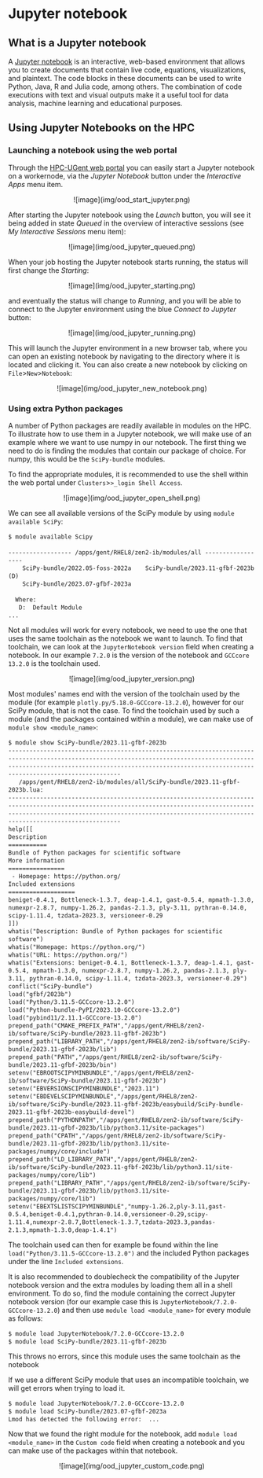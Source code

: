 # Jupyter notebook

## What is a Jupyter notebook

A [Jupyter notebook](https://jupyter.org/) is an interactive, web-based environment that allows you to create documents that contain live code, equations, visualizations, and plaintext. The code blocks in these documents can be used to write Python, Java, R and Julia code, among others. The combination of code executions with text and visual outputs make it a useful tool for data analysis, machine learning and educational purposes.

## Using Jupyter Notebooks on the HPC

### Launching a notebook using the web portal

Through the [HPC-UGent web portal](web_portal.md) you can easily start a Jupyter notebook on a workernode, via the *Jupyter Notebook* button under the *Interactive Apps* menu item.

<center>
![image](img/ood_start_jupyter.png)
</center>

After starting the Jupyter notebook using the *Launch* button, you will see it being added in state *Queued* in the overview of interactive sessions (see *My Interactive Sessions* menu item):

<center>
![image](img/ood_jupyter_queued.png)
</center>

When your job hosting the Jupyter notebook starts running, the status will first change the *Starting*:

<center>
![image](img/ood_jupyter_starting.png)
</center>

and eventually the status will change to *Running*, and you will be able to connect to the Jupyter environment using the blue *Connect to Jupyter* button:

<center>
![image](img/ood_jupyter_running.png)
</center>

This will launch the Jupyter environment in a new browser tab, where you can open an existing notebook by navigating to the directory where it is located and clicking it. You can also create a new notebook by clicking on `File`>`New`>`Notebook`:

<center>
![image](img/ood_jupyter_new_notebook.png)
</center>

### Using extra Python packages

A number of Python packages are readily available in modules on the HPC. To illustrate how to use them in a Jupyter notebook, we will make use of an example where we want to use numpy in our notebook.
The first thing we need to do is finding the modules that contain our package of choice. For numpy, this would be the `SciPy-bundle` modules.

To find the appropriate modules, it is recommended to use the shell within the web portal under `Clusters`>`>_login Shell Access`.

<center>
![image](img/ood_jupyter_open_shell.png)
</center>

We can see all available versions of the SciPy module by using `module available SciPy`:

```shell 
$ module available Scipy

------------------ /apps/gent/RHEL8/zen2-ib/modules/all ------------------
    SciPy-bundle/2022.05-foss-2022a    SciPy-bundle/2023.11-gfbf-2023b (D)
    SciPy-bundle/2023.07-gfbf-2023a

  Where:
   D:  Default Module
...
```

Not all modules will work for every notebook, we need to use the one that uses the same toolchain as the notebook we want to launch. To find that toolchain, we can look at the `JupyterNotebook version` field when creating a notebook. In our example `7.2.0` is the version of the notebook and `GCCcore 13.2.0` is the toolchain used.

<center>
![image](img/ood_jupyter_version.png)
</center>

Most modules' names end with the version of the toolchain used by the module (for example `plotly.py/5.18.0-GCCcore-13.2.0`), however for our SciPy module, that is not the case.
To find the toolchain used by such a module (and the packages contained within a module), we can make use of `module show <module_name>`:

```shell
$ module show SciPy-bundle/2023.11-gfbf-2023b
--------------------------------------------------------------------------------------------------------------------------------------------------------------------------------------------------------------------------------------------------
   /apps/gent/RHEL8/zen2-ib/modules/all/SciPy-bundle/2023.11-gfbf-2023b.lua:
--------------------------------------------------------------------------------------------------------------------------------------------------------------------------------------------------------------------------------------------------
help([[
Description
===========
Bundle of Python packages for scientific software
More information
================
 - Homepage: https://python.org/
Included extensions
===================
beniget-0.4.1, Bottleneck-1.3.7, deap-1.4.1, gast-0.5.4, mpmath-1.3.0,
numexpr-2.8.7, numpy-1.26.2, pandas-2.1.3, ply-3.11, pythran-0.14.0,
scipy-1.11.4, tzdata-2023.3, versioneer-0.29
]])
whatis("Description: Bundle of Python packages for scientific software")
whatis("Homepage: https://python.org/")
whatis("URL: https://python.org/")
whatis("Extensions: beniget-0.4.1, Bottleneck-1.3.7, deap-1.4.1, gast-0.5.4, mpmath-1.3.0, numexpr-2.8.7, numpy-1.26.2, pandas-2.1.3, ply-3.11, pythran-0.14.0, scipy-1.11.4, tzdata-2023.3, versioneer-0.29")
conflict("SciPy-bundle")
load("gfbf/2023b")
load("Python/3.11.5-GCCcore-13.2.0")
load("Python-bundle-PyPI/2023.10-GCCcore-13.2.0")
load("pybind11/2.11.1-GCCcore-13.2.0")
prepend_path("CMAKE_PREFIX_PATH","/apps/gent/RHEL8/zen2-ib/software/SciPy-bundle/2023.11-gfbf-2023b")
prepend_path("LIBRARY_PATH","/apps/gent/RHEL8/zen2-ib/software/SciPy-bundle/2023.11-gfbf-2023b/lib")
prepend_path("PATH","/apps/gent/RHEL8/zen2-ib/software/SciPy-bundle/2023.11-gfbf-2023b/bin")
setenv("EBROOTSCIPYMINBUNDLE","/apps/gent/RHEL8/zen2-ib/software/SciPy-bundle/2023.11-gfbf-2023b")
setenv("EBVERSIONSCIPYMINBUNDLE","2023.11")
setenv("EBDEVELSCIPYMINBUNDLE","/apps/gent/RHEL8/zen2-ib/software/SciPy-bundle/2023.11-gfbf-2023b/easybuild/SciPy-bundle-2023.11-gfbf-2023b-easybuild-devel")
prepend_path("PYTHONPATH","/apps/gent/RHEL8/zen2-ib/software/SciPy-bundle/2023.11-gfbf-2023b/lib/python3.11/site-packages")
prepend_path("CPATH","/apps/gent/RHEL8/zen2-ib/software/SciPy-bundle/2023.11-gfbf-2023b/lib/python3.11/site-packages/numpy/core/include")
prepend_path("LD_LIBRARY_PATH","/apps/gent/RHEL8/zen2-ib/software/SciPy-bundle/2023.11-gfbf-2023b/lib/python3.11/site-packages/numpy/core/lib")
prepend_path("LIBRARY_PATH","/apps/gent/RHEL8/zen2-ib/software/SciPy-bundle/2023.11-gfbf-2023b/lib/python3.11/site-packages/numpy/core/lib")
setenv("EBEXTSLISTSCIPYMINBUNDLE","numpy-1.26.2,ply-3.11,gast-0.5.4,beniget-0.4.1,pythran-0.14.0,versioneer-0.29,scipy-1.11.4,numexpr-2.8.7,Bottleneck-1.3.7,tzdata-2023.3,pandas-2.1.3,mpmath-1.3.0,deap-1.4.1")
```

The toolchain used can then for example be found within the line `load("Python/3.11.5-GCCcore-13.2.0")` and the included Python packages under the line `Included extensions`.

It is also recommended to doublecheck the compatibility of the Jupyter notebook version and the extra modules by loading them all in a shell environment. 
To do so, find the module containing the correct Jupyter notebook version (for our example case this is `JupyterNotebook/7.2.0-GCCcore-13.2.0`) and then use `module load <module_name>` for every module as follows:

```shell
$ module load JupyterNotebook/7.2.0-GCCcore-13.2.0
$ module load SciPy-bundle/2023.11-gfbf-2023b
```
This throws no errors, since this module uses the same toolchain as the notebook

If we use a different SciPy module that uses an incompatible toolchain, we will get errors when trying to load it.

```shell
$ module load JupyterNotebook/7.2.0-GCCcore-13.2.0
$ module load SciPy-bundle/2023.07-gfbf-2023a
Lmod has detected the following error:  ...
```

Now that we found the right module for the notebook, add `module load <module_name>` in the `Custom code` field when creating a notebook and you can make use of the packages within that notebook.

<center>
![image](img/ood_jupyter_custom_code.png)
</center>